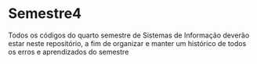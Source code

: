 # Semestre4
Todos os códigos do quarto semestre de Sistemas de Informação deverão estar neste repositório, a fim de organizar e manter um histórico de todos os erros e aprendizados do semestre
